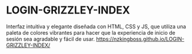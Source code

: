 # LOGIN-GRIZZLEY-INDEX
Interfaz intuitiva y elegante diseñada con HTML, CSS y JS, que utiliza una paleta de colores vibrantes para hacer que la experiencia de inicio de sesión sea agradable y fácil de usar. 
https://nzkingboss.github.io/LOGIN-GRIZZLEY-INDEX/
